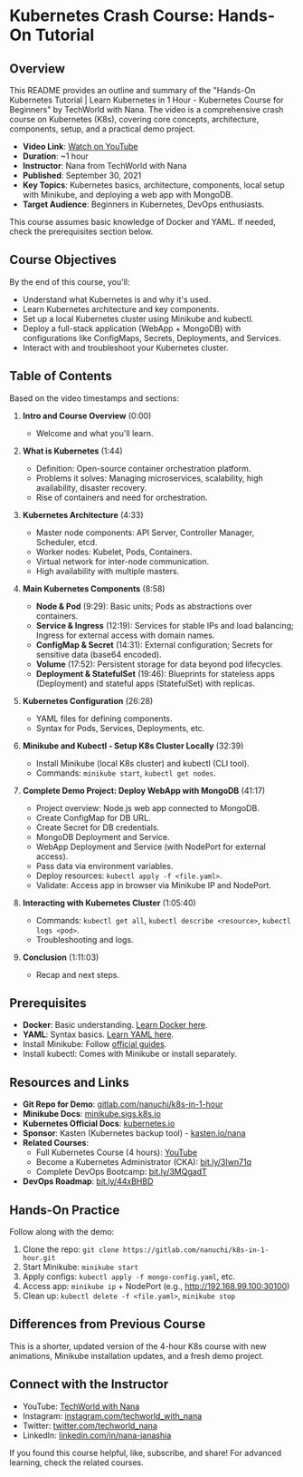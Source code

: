 # Kubernetes Crash Course: Hands-On Tutorial

## Overview
This README provides an outline and summary of the "Hands-On Kubernetes Tutorial | Learn Kubernetes in 1 Hour - Kubernetes Course for Beginners" by TechWorld with Nana. The video is a comprehensive crash course on Kubernetes (K8s), covering core concepts, architecture, components, setup, and a practical demo project. 

- **Video Link**: [Watch on YouTube](https://www.youtube.com/watch?v=s_o8dwzRlu4&t=3913s)
- **Duration**: ~1 hour
- **Instructor**: Nana from TechWorld with Nana
- **Published**: September 30, 2021
- **Key Topics**: Kubernetes basics, architecture, components, local setup with Minikube, and deploying a web app with MongoDB.
- **Target Audience**: Beginners in Kubernetes, DevOps enthusiasts.

This course assumes basic knowledge of Docker and YAML. If needed, check the prerequisites section below.

## Course Objectives
By the end of this course, you'll:
- Understand what Kubernetes is and why it's used.
- Learn Kubernetes architecture and key components.
- Set up a local Kubernetes cluster using Minikube and kubectl.
- Deploy a full-stack application (WebApp + MongoDB) with configurations like ConfigMaps, Secrets, Deployments, and Services.
- Interact with and troubleshoot your Kubernetes cluster.

## Table of Contents
Based on the video timestamps and sections:

1. **Intro and Course Overview** (0:00)
   - Welcome and what you'll learn.

2. **What is Kubernetes** (1:44)
   - Definition: Open-source container orchestration platform.
   - Problems it solves: Managing microservices, scalability, high availability, disaster recovery.
   - Rise of containers and need for orchestration.

3. **Kubernetes Architecture** (4:33)
   - Master node components: API Server, Controller Manager, Scheduler, etcd.
   - Worker nodes: Kubelet, Pods, Containers.
   - Virtual network for inter-node communication.
   - High availability with multiple masters.

4. **Main Kubernetes Components** (8:58)
   - **Node & Pod** (9:29): Basic units; Pods as abstractions over containers.
   - **Service & Ingress** (12:19): Services for stable IPs and load balancing; Ingress for external access with domain names.
   - **ConfigMap & Secret** (14:31): External configuration; Secrets for sensitive data (base64 encoded).
   - **Volume** (17:52): Persistent storage for data beyond pod lifecycles.
   - **Deployment & StatefulSet** (19:46): Blueprints for stateless apps (Deployment) and stateful apps (StatefulSet) with replicas.

5. **Kubernetes Configuration** (26:28)
   - YAML files for defining components.
   - Syntax for Pods, Services, Deployments, etc.

6. **Minikube and Kubectl - Setup K8s Cluster Locally** (32:39)
   - Install Minikube (local K8s cluster) and kubectl (CLI tool).
   - Commands: `minikube start`, `kubectl get nodes`.

7. **Complete Demo Project: Deploy WebApp with MongoDB** (41:17)
   - Project overview: Node.js web app connected to MongoDB.
   - Create ConfigMap for DB URL.
   - Create Secret for DB credentials.
   - MongoDB Deployment and Service.
   - WebApp Deployment and Service (with NodePort for external access).
   - Pass data via environment variables.
   - Deploy resources: `kubectl apply -f <file.yaml>`.
   - Validate: Access app in browser via Minikube IP and NodePort.

8. **Interacting with Kubernetes Cluster** (1:05:40)
   - Commands: `kubectl get all`, `kubectl describe <resource>`, `kubectl logs <pod>`.
   - Troubleshooting and logs.

9. **Conclusion** (1:11:03)
   - Recap and next steps.

## Prerequisites
- **Docker**: Basic understanding. [Learn Docker here](https://youtu.be/3c-iBn73dDE).
- **YAML**: Syntax basics. [Learn YAML here](https://youtu.be/1uFVr15xDGg).
- Install Minikube: Follow [official guides](https://minikube.sigs.k8s.io/docs/start/).
- Install kubectl: Comes with Minikube or install separately.

## Resources and Links
- **Git Repo for Demo**: [gitlab.com/nanuchi/k8s-in-1-hour](https://gitlab.com/nanuchi/k8s-in-1-hour)
- **Minikube Docs**: [minikube.sigs.k8s.io](https://minikube.sigs.k8s.io/docs/start/)
- **Kubernetes Official Docs**: [kubernetes.io](https://kubernetes.io/docs/home/)
- **Sponsor**: Kasten (Kubernetes backup tool) - [kasten.io/nana](https://www.kasten.io/nana)
- **Related Courses**:
  - Full Kubernetes Course (4 hours): [YouTube](https://youtu.be/X48VuDVv0do)
  - Become a Kubernetes Administrator (CKA): [bit.ly/3Iwn71q](https://bit.ly/3Iwn71q)
  - Complete DevOps Bootcamp: [bit.ly/3MQgadT](https://bit.ly/3MQgadT)
- **DevOps Roadmap**: [bit.ly/44xBHBD](https://bit.ly/44xBHBD)

## Hands-On Practice
Follow along with the demo:
1. Clone the repo: `git clone https://gitlab.com/nanuchi/k8s-in-1-hour.git`
2. Start Minikube: `minikube start`
3. Apply configs: `kubectl apply -f mongo-config.yaml`, etc.
4. Access app: `minikube ip` + NodePort (e.g., http://192.168.99.100:30100)
5. Clean up: `kubectl delete -f <file.yaml>`, `minikube stop`

## Differences from Previous Course
This is a shorter, updated version of the 4-hour K8s course with new animations, Minikube installation updates, and a fresh demo project.

## Connect with the Instructor
- YouTube: [TechWorld with Nana](https://www.youtube.com/channel/UCdngmbVKX1Tgre699-XLlUA)
- Instagram: [instagram.com/techworld_with_nana](https://bit.ly/2F3LXYJ)
- Twitter: [twitter.com/techworld_nana](https://bit.ly/3i54PUB)
- LinkedIn: [linkedin.com/in/nana-janashia](https://bit.ly/3hWOLVT)

If you found this course helpful, like, subscribe, and share! For advanced learning, check the related courses.